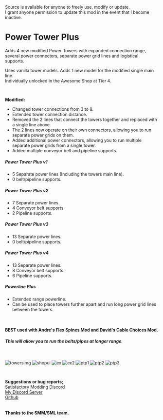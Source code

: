 Source is available for anyone to freely use, modify or update.  
I grant anyone permission to update this mod in the event that I become inactive.
  
# Power Tower Plus  

Adds 4 new modified Power Towers with expanded connection range, several power connectors, separate power grid lines and logistical supports.  

Uses vanilla tower models. Adds 1 new model for the modified single main line.  
Individually unlocked in the Awesome Shop at Tier 4.  

</br>

<b>Modified:</b>  
- Changed tower connections from 3 to 8.  
-  Extended tower connection distance.  
- Removed the 2 lines that connect the towers together and replaced with a single line above.  
-  The 2 lines now operate on their own connectors, allowing you to run separate power grids on them.  
-  Added additional power connectors, allowing you to run multiple separate power grids from a single tower.  
-  Added multiple conveyor belt and pipeline supports.  

##### Power Tower Plus v1
-  5 Separate power lines (Including the towers main line).  
-  0 belt/pipeline supports.  

##### Power Tower Plus v2
-  7 Separate power lines.  
-  4 Conveyor belt supports.  
-  2 Pipeline supports.

##### Power Tower Plus v3
- 13 Separate power lines.  
-  0 belt/pipeline supports.  

##### Power Tower Plus v4
-  13 Separate power lines.  
-  8 Conveyor belt supports.  
-  6 Pipeline supports.

##### Powerline Plus
-  Extended range powerline.  
-  Can be used to place towers further apart and run long power grid lines between the towers.  

</br>

#### BEST used with [Andre's Flex Spines Mod](https://ficsit.app/mod/FlexSplines) and [David's Cable Choices Mod](https://ficsit.app/mod/AB_CableMod).
##### This will allow you to run the belts/pipes at longer range.   

</br>

![towersimg](https://i.imgur.com/O7YQYvI.png)
![shopui](https://i.imgur.com/IK6lKUX.png)
![ex](https://i.imgur.com/THFtdBw.jpeg)
![ex2](https://i.imgur.com/cflPIcw.png)
![ptp1](https://i.imgur.com/Lvsyj6J.png)
![ptp2](https://i.imgur.com/vwkl4iQ.jpeg)
![ptp3](https://i.imgur.com/s4QHH7G.png)



</br>  

<strong>Suggestions or bug reports;</strong>  
[Satisfactory Modding Discord](https://discord.gg/Z7JrfGk2te)  
[My Discord Server](https://discord.gg/wkz6b7zrva)  
[Github](https://github.com/IsotopeReal/PowerTowerPlus/issues)  
</br>
</br>
<strong>Thanks to the SMM/SML team.</strong>
